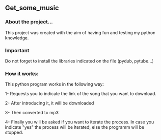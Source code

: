 <h2>Get_some_music</h2> 


<h3>About the project...</h3>
<p>This project was created with the aim of having fun and testing my python knowledge.</p>

<h3>Important</h3>
<p>Do not forget to install the libraries indicated on the file (pydub, pytube...)</p>

<h3>How it works:</h3>
<p>This python program works in the following way: </p>

<p>1- Requests you to indicate the link of the song that you want to download. </p>
<p>2- After introducing it, it will be downloaded </p>
<p>3- Then converted to mp3 </p>
<p>4- Finally you will be asked if you want to iterate the process. In case you indicate "yes" the process will be iterated, else the programm will be stopped. </p>
